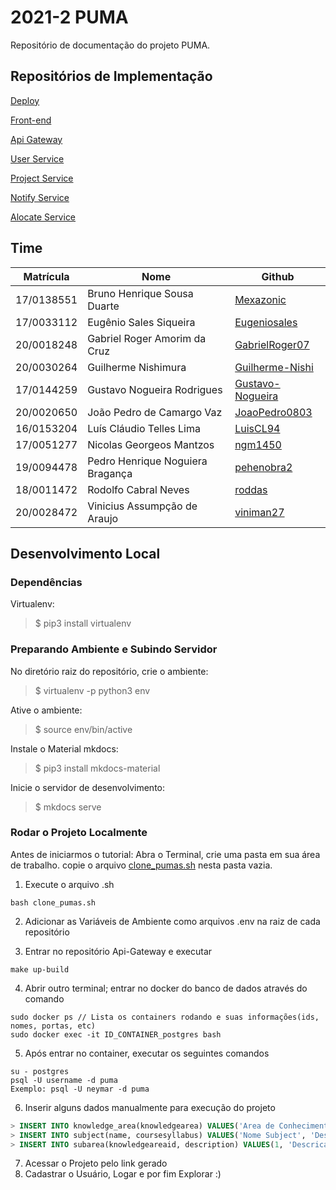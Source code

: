 # 2021-2 PUMA 

Repositório de documentação do projeto PUMA.

## Repositórios de Implementação

[Deploy](https://github.com/fga-eps-mds/2021-2-PUMA-Deploy)

[Front-end](https://github.com/fga-eps-mds/2021-2-PUMA-Frontend)

[Api Gateway](https://github.com/fga-eps-mds/2021-2-PUMA-ApiGateway)

[User Service](https://github.com/fga-eps-mds/2021-2-PUMA-UserService)

[Project Service](https://github.com/fga-eps-mds/2021-2-PUMA-ProjectService)

[Notify Service](https://github.com/fga-eps-mds/2021-2-PUMA-NotifyService)

[Alocate Service](https://github.com/fga-eps-mds/2021-2-PUMA-AlocateService)

## Time 

| Matrícula  | Nome                             | Github                                                  |
| ---------- | -------------------------------- | ------------------------------------------------------- |
| 17/0138551 | Bruno Henrique Sousa Duarte      | [Mexazonic](https://github.com/Mexazonic)               |
| 17/0033112 | Eugênio Sales Siqueira           | [Eugeniosales](https://github.com/Eugeniosales)         |
| 20/0018248 | Gabriel Roger Amorim da Cruz     | [GabrielRoger07](https://github.com/GabrielRoger07)     |
| 20/0030264 | Guilherme Nishimura              | [Guilherme-Nishi](https://github.com/Guilherme-Nishi)   |
| 17/0144259 | Gustavo Nogueira Rodrigues       | [Gustavo-Nogueira](https://github.com/Gustavo-Nogueira) |
| 20/0020650 | João Pedro de Camargo Vaz        | [JoaoPedro0803](https://github.com/JoaoPedro0803)       |
| 16/0153204 | Luís Cláudio Telles Lima         | [LuisCL94](https://github.com/LuisCL94)                 |
| 17/0051277 | Nicolas Georgeos Mantzos         | [ngm1450](https://github.com/ngm1450)                   |
| 19/0094478 | Pedro Henrique Noguiera Bragança | [pehenobra2](https://github.com/pehenobra2)             |
| 18/0011472 | Rodolfo Cabral Neves             | [roddas](https://github.com/roddas)                     |
| 20/0028472 | Vinicius Assumpção de Araujo     | [viniman27](https://github.com/viniman27)               |


## Desenvolvimento Local

### Dependências

Virtualenv: 
> $ pip3 install virtualenv

### Preparando Ambiente e Subindo Servidor

No diretório raiz do repositório, crie o ambiente: 
> $ virtualenv -p python3 env

Ative o ambiente: 
> $ source env/bin/active

Instale o Material mkdocs: 
> $ pip3 install mkdocs-material

Inicie o servidor de desenvolvimento:
> $ mkdocs serve

### Rodar o Projeto Localmente
Antes de iniciarmos o tutorial: Abra o Terminal, crie uma pasta em sua área de trabalho. copie o arquivo [clone_pumas.sh](https://github.com/fga-eps-mds/2021-2-PUMA-Doc/blob/main/clone_pumas.sh) nesta pasta vazia.
1) Execute o arquivo .sh
```console
bash clone_pumas.sh
```
2) Adicionar as Variáveis de Ambiente como arquivos .env na raiz de cada repositório

3) Entrar no repositório Api-Gateway e executar
```console
make up-build
```
4) Abrir outro terminal; entrar no docker do banco de dados através do comando
```console
sudo docker ps // Lista os containers rodando e suas informações(ids, nomes, portas, etc)
sudo docker exec -it ID_CONTAINER_postgres bash
```
5) Após entrar no container, executar os seguintes comandos
```console
su - postgres
psql -U username -d puma
Exemplo: psql -U neymar -d puma
```
6) Inserir alguns dados manualmente para execução do projeto
```SQL
> INSERT INTO knowledge_area(knowledgearea) VALUES('Area de Conhecimento');
> INSERT INTO subject(name, coursesyllabus) VALUES('Nome Subject', 'Descricao do Subject');
> INSERT INTO subarea(knowledgeareaid, description) VALUES(1, 'Descricao da Area de conhecimento');
```
7) Acessar o Projeto pelo link gerado
8) Cadastrar o Usuário, Logar e por fim Explorar :)
